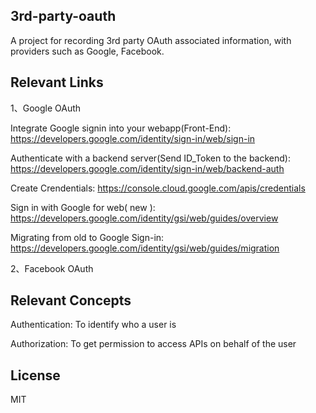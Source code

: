 ## 3rd-party-oauth
A project for recording 3rd party OAuth associated information, with providers such as Google, Facebook.

## Relevant Links
1、Google OAuth

Integrate Google signin into your webapp(Front-End): https://developers.google.com/identity/sign-in/web/sign-in

Authenticate with a backend server(Send ID_Token to the backend): https://developers.google.com/identity/sign-in/web/backend-auth

Create Crendentials: https://console.cloud.google.com/apis/credentials

Sign in with Google for web( new ): https://developers.google.com/identity/gsi/web/guides/overview

Migrating from old to Google Sign-in: https://developers.google.com/identity/gsi/web/guides/migration


2、Facebook OAuth


## Relevant Concepts
Authentication: To identify who a user is

Authorization: To get permission to access APIs on behalf of the user

## License
MIT
